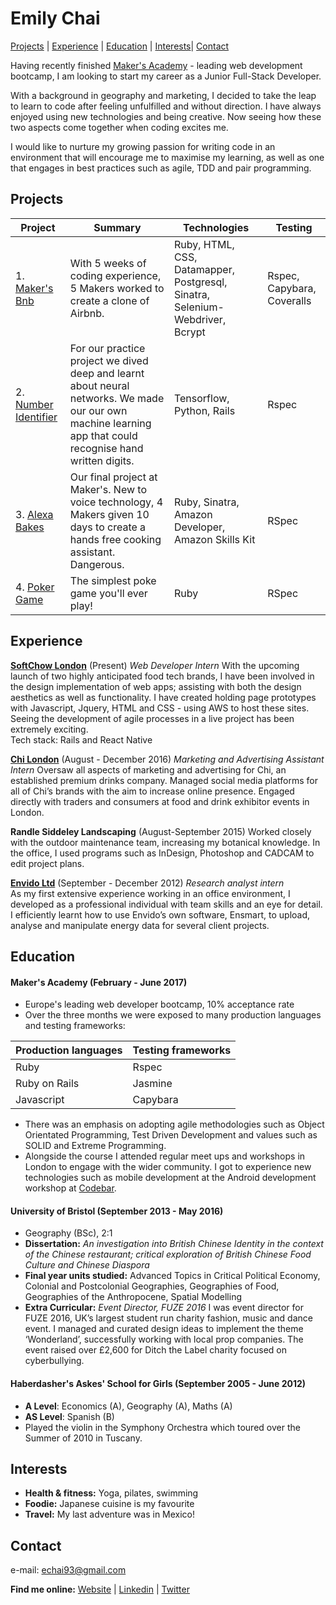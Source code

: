 # Emily Chai

[Projects](#projects) | [Experience](#experience) | [Education](#Education) | [Interests](#Interests)| [Contact](#Contact)

Having recently finished [Maker's Academy](https://github.com/makersacademy) - leading web development bootcamp, I am looking to start my career as a Junior Full-Stack Developer.

With a background in geography and marketing, I decided to take the leap to learn to code after feeling unfulfilled and without direction. I have always enjoyed using new technologies and being creative. Now seeing how these two aspects come together when coding excites me.

I would like to nurture my growing passion for writing code in an environment that will encourage me to maximise my learning, as well as one that engages in best practices such as agile, TDD and pair programming.

## Projects

|Project|Summary|Technologies|Testing|  
|--|--|--|--|
|1. [Maker's Bnb](https://github.com/emmpak/EEEKbnb)| With 5 weeks of coding experience, 5 Makers worked to create a clone of Airbnb. |Ruby, HTML, CSS, Datamapper, Postgresql, Sinatra, Selenium-Webdriver, Bcrypt|Rspec, Capybara, Coveralls|
|2. [Number Identifier](https://github.com/nazwhale/tree-spotter)| For our  practice project we dived deep and learnt about neural networks. We made our our own machine learning app that could recognise hand written digits. |Tensorflow, Python, Rails| Rspec
|3. [Alexa Bakes](https://github.com/exchai93/alexa_sous_chef) | Our final project at Maker's. New to voice technology, 4 Makers given 10 days to create a hands free cooking assistant. Dangerous.| Ruby, Sinatra, Amazon Developer, Amazon Skills Kit| RSpec|
|4. [Poker Game](https://github.com/exchai93/poker_game) | The simplest poke game you'll ever play! | Ruby | RSpec|

## Experience

**[SoftChow London](http://www.softchow.com/)** (Present)
*Web Developer Intern*
With the upcoming launch of two highly anticipated food tech brands, I have been involved in the design implementation of web apps; assisting with both the design aesthetics as well as functionality. I have created holding page prototypes with Javascript, Jquery, HTML and CSS - using AWS to host these sites. Seeing the development of agile processes in a live project has been extremely exciting. <br>
Tech stack: Rails and React Native


**[Chi London](http://www.chilondon.com/)** (August - December 2016)
*Marketing and Advertising Assistant Intern*
Oversaw all aspects of marketing and advertising for Chi, an established premium drinks company. Managed social media platforms for all of Chi’s brands with the aim to increase online presence. Engaged directly with traders and consumers at food and drink exhibitor events in London.

**Randle Siddeley Landscaping**
(August-September 2015)
Worked closely with the outdoor maintenance team, increasing my botanical knowledge. In the office, I used programs such as InDesign, Photoshop and CADCAM to edit project plans.


**[Envido Ltd](https://www.edie.net/51956/d/Envido-Ltd)** (September - December 2012)
*Research analyst intern*  
As my first extensive experience working in an office environment, I developed as a professional individual with team skills and an eye for detail. I efficiently learnt how to use Envido’s own software, Ensmart, to upload, analyse and manipulate energy data for several client projects.


## Education

#### Maker's Academy (February - June 2017)

- Europe's leading web developer bootcamp, 10% acceptance rate
- Over the three months we were exposed to many production languages and testing frameworks:

| Production languages| Testing frameworks|
|---------------------|-------------------|
| Ruby | Rspec|
| Ruby on Rails| Jasmine|
| Javascript | Capybara|

- There was an emphasis on adopting agile methodologies such as Object Orientated Programming, Test Driven Development and values such as SOLID and Extreme Programming.
- Alongside the course I attended regular meet ups and workshops in London to engage with the wider community. I got to experience new technologies such as mobile development at the Android development workshop at [Codebar](https://codebar.io/).


#### University of Bristol (September 2013 - May 2016)
- Geography (BSc), 2:1
- **Dissertation:** *An investigation into British Chinese Identity in the context of the Chinese restaurant; critical exploration of British Chinese Food Culture and Chinese Diaspora*
- **Final year units studied:** Advanced Topics in Critical Political Economy, Colonial and Postcolonial Geographies, Geographies of Food, Geographies of the Anthropocene, Spatial Modelling
- **Extra Curricular:** *Event Director, FUZE 2016*
I was event director for FUZE 2016, UK’s largest student run charity fashion, music and dance event. I managed and curated design ideas to implement the theme ‘Wonderland’, successfully working with local prop companies. The event raised over £2,600 for Ditch the Label charity focused on cyberbullying.

#### Haberdasher's Askes' School for Girls (September 2005 - June 2012)
- **A Level**: Economics (A), Geography (A), Maths (A)
- **AS Level**: Spanish (B)
- Played the violin in the Symphony Orchestra which toured over the Summer of 2010 in Tuscany.

## Interests
- **Health & fitness:** Yoga, pilates, swimming
- **Foodie:** Japanese cuisine is my favourite
- **Travel:** My last adventure was in Mexico!

## Contact
e-mail: echai93@gmail.com

**Find me online:**
[Website](http://www.emilychai.com) |
[Linkedin](https://www.linkedin.com/in/emilyxchai) |
[Twitter](https://twitter.com/chaicodes)
